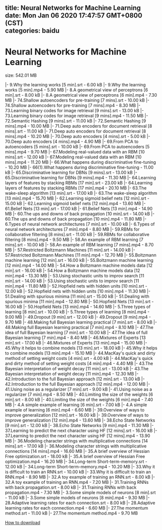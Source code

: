 
title: Neural Networks for Machine Learning
date: Mon Jan 06 2020 17:47:57 GMT+0800 (CST)    
categories: baidu
---

# Neural Networks for Machine Learning
size: 542.01 MB
 
 
|- 9.Why the learning works [5 min].srt - 6.00 kB
|- 9.Why the learning works [5 min].mp4 - 5.90 MB
|- 8.A geometrical view of perceptrons [6 min].srt - 8.00 kB
|- 8.A geometrical view of perceptrons [6 min].mp4 - 7.30 MB
|- 74.Shallow autoencoders for pre-training [7 mins].srt - 10.00 kB
|- 74.Shallow autoencoders for pre-training [7 mins].mp4 - 8.30 MB
|- 73.Learning binary codes for image retrieval [9 mins].srt - 13.00 kB
|- 73.Learning binary codes for image retrieval [9 mins].mp4 - 11.50 MB
|- 72.Semantic Hashing [9 mins].srt - 11.00 kB
|- 72.Semantic Hashing [9 mins].mp4 - 10.00 MB
|- 71.Deep auto encoders for document retrieval [8 mins].srt - 11.00 kB
|- 71.Deep auto encoders for document retrieval [8 mins].mp4 - 10.20 MB
|- 70.Deep auto encoders [4 mins].srt - 5.00 kB
|- 70.Deep auto encoders [4 mins].mp4 - 4.90 MB
|- 69.From PCA to autoencoders [5 mins].srt - 10.00 kB
|- 69.From PCA to autoencoders [5 mins].mp4 - 9.70 MB
|- 67.Modeling real-valued data with an RBM [10 mins].srt - 12.00 kB
|- 67.Modeling real-valued data with an RBM [10 mins].mp4 - 11.20 MB
|- 66.What happens during discriminative fine-tuning - 10.20 MB
|- 66(1).What happens during discriminative fine-tuning - 11.00 kB
|- 65.Discriminative learning for DBNs [9 mins].srt - 13.00 kB
|- 65.Discriminative learning for DBNs [9 mins].mp4 - 11.30 MB
|- 64.Learning layers of features by stacking RBMs [17 min].srt - 23.00 kB
|- 64.Learning layers of features by stacking RBMs [17 min].mp4 - 20.10 MB
|- 63.The wake-sleep algorithm [13 min].srt - 17.00 kB
|- 63.The wake-sleep algorithm [13 min].mp4 - 15.70 MB
|- 62.Learning sigmoid belief nets [12 min].srt - 15.00 kB
|- 62.Learning sigmoid belief nets [12 min].mp4 - 13.60 MB
|- 61.Belief Nets [13 min].srt - 17.00 kB
|- 61.Belief Nets [13 min].mp4 - 14.90 MB
|- 60.The ups and downs of back propagation [10 min].srt - 14.00 kB
|- 60.The ups and downs of back propagation [10 min].mp4 - 11.80 MB
|- 6.Types of neural network architectures [7 min].srt - 10.00 kB
|- 6.Types of neural network architectures [7 min].mp4 - 8.80 MB
|- 59.RBMs for collaborative filtering [8 mins].srt - 11.00 kB
|- 59.RBMs for collaborative filtering [8 mins].mp4 - 9.50 MB
|- 58.An example of RBM learning [7 mins].srt - 10.00 kB
|- 58.An example of RBM learning [7 mins].mp4 - 8.70 MB
|- 57.Restricted Boltzmann Machines [11 min].srt - 14.00 kB
|- 57.Restricted Boltzmann Machines [11 min].mp4 - 12.70 MB
|- 55.Boltzmann machine learning [12 min].srt - 16.00 kB
|- 55.Boltzmann machine learning [12 min].mp4 - 14.00 MB
|- 54.How a Boltzmann machine models data [12 min].srt - 16.00 kB
|- 54.How a Boltzmann machine models data [12 min].mp4 - 13.30 MB
|- 53.Using stochastic units to improv search [11 min].srt - 14.00 kB
|- 53.Using stochastic units to improv search [11 min].mp4 - 11.80 MB
|- 52.Hopfield nets with hidden units [10 min].srt - 12.00 kB
|- 52.Hopfield nets with hidden units [10 min].mp4 - 11.30 MB
|- 51.Dealing with spurious minima [11 min].srt - 15.00 kB
|- 51.Dealing with spurious minima [11 min].mp4 - 12.80 MB
|- 50.Hopfield Nets [13 min].srt - 16.00 kB
|- 50.Hopfield Nets [13 min].mp4 - 14.60 MB
|- 5.Three types of learning [8 min].srt - 10.00 kB
|- 5.Three types of learning [8 min].mp4 - 9.00 MB
|- 49.Dropout [9 min].srt - 12.00 kB
|- 49.Dropout [9 min].mp4 - 9.70 MB
|- 48.Making full Bayesian learning practical [7 min].srt - 8.00 kB
|- 48.Making full Bayesian learning practical [7 min].mp4 - 8.10 MB
|- 47.The idea of full Bayesian learning [7 min].srt - 10.00 kB
|- 47.The idea of full Bayesian learning [7 min].mp4 - 8.40 MB
|- 46.Mixtures of Experts [13 min].srt - 17.00 kB
|- 46.Mixtures of Experts [13 min].mp4 - 15.00 MB
|- 45.Why it helps to combine models [13 min].srt - 18.00 kB
|- 45.Why it helps to combine models [13 min].mp4 - 15.10 MB
|- 44.MacKay's quick and dirty method of setting weight costs [4 min].srt - 4.00 kB
|- 44.MacKay's quick and dirty method of setting weight costs [4 min].mp4 - 4.40 MB
|- 43.The Bayesian interpretation of weight decay [11 min].srt - 13.00 kB
|- 43.The Bayesian interpretation of weight decay [11 min].mp4 - 12.30 MB
|- 42.Introduction to the full Bayesian approach [12 min].srt - 13.00 kB
|- 42.Introduction to the full Bayesian approach [12 min].mp4 - 12.00 MB
|- 41.Using noise as a regularizer [7 min].srt - 9.00 kB
|- 41.Using noise as a regularizer [7 min].mp4 - 8.50 MB
|- 40.Limiting the size of the weights [6 min].srt - 8.00 kB
|- 40.Limiting the size of the weights [6 min].mp4 - 7.40 MB
|- 4.A simple example of learning [6 min].srt - 7.00 kB
|- 4.A simple example of learning [6 min].mp4 - 6.60 MB
|- 39.Overview of ways to improve generalization [12 min].srt - 16.00 kB
|- 39.Overview of ways to improve generalization [12 min].mp4 - 13.60 MB
|- 38.Echo State Networks [9 min].srt - 12.00 kB
|- 38.Echo State Networks [9 min].mp4 - 11.30 MB
|- 37.Learning to predict the next character using HF [12  mins].srt - 16.00 kB
|- 37.Learning to predict the next character using HF [12  mins].mp4 - 13.90 MB
|- 36.Modeling character strings with multiplicative connections [14 mins].srt - 17.00 kB
|- 36.Modeling character strings with multiplicative connections [14 mins].mp4 - 16.60 MB
|- 35.A brief overview of Hessian Free optimization.srt - 18.00 kB
|- 35.A brief overview of Hessian Free optimization.mp4 - 16.20 MB
|- 34.Long-term Short-term-memory.srt - 12.00 kB
|- 34.Long-term Short-term-memory.mp4 - 10.20 MB
|- 33.Why it is difficult to train an RNN.srt - 10.00 kB
|- 33.Why it is difficult to train an RNN.mp4 - 8.90 MB
|- 32.A toy example of training an RNN.srt - 8.00 kB
|- 32.A toy example of training an RNN.mp4 - 7.20 MB
|- 31.Training RNNs with back propagation.srt - 8.00 kB
|- 31.Training RNNs with back propagation.mp4 - 7.30 MB
|- 3.Some simple models of neurons [8 min].srt - 11.00 kB
|- 3.Some simple models of neurons [8 min].mp4 - 9.30 MB
|- 28.Adaptive learning rates for each connection.srt - 8.00 kB
|- 28.Adaptive learning rates for each connection.mp4 - 6.60 MB
|- 27.The momentum method.srt - 11.00 kB
|- 27.The momentum method.mp4 - 9.70 MB

[How to download](https://bpcam.bemobtrk.com/go/2ceec3aa-1ca2-46d6-b9ff-aaa5c184517c?jno=3617)